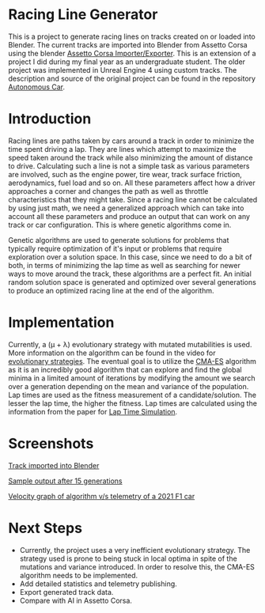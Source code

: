 # Racing Line Generator

This is a project to generate racing lines on tracks created on or loaded into Blender. The current tracks are imported into Blender from Assetto Corsa using the blender [Assetto Corsa Importer/Exporter](https://github.com/leBluem/io_import_accsv/). This is an extension of a project I did during my final year as an undergraduate student. The older project was implemented in Unreal Engine 4 using custom tracks. The description and source of the original project can be found in the repository [Autonomous Car](https://github.com/ShravanK55/AutonomousCar).


# Introduction

Racing lines are paths taken by cars around a track in order to minimize the time spent driving a lap. They are lines which attempt to maximize the speed taken around the track while also minimizing the amount of distance to drive. Calculating such a line is not a simple task as various parameters are involved, such as the engine power, tire wear, track surface friction, aerodynamics, fuel load and so on. All these parameters affect how a driver approaches a corner and changes the path as well as throttle characteristics that they might take. Since a racing line cannot be calculated by using just math, we need a generalized approach which can take into account all these parameters and produce an output that can work on any track or car configuration. This is where genetic algorithms come in.

Genetic algorithms are used to generate solutions for problems that typically require optimization of it's input or problems that require exploration over a solution space. In this case, since we need to do a bit of both, in terms of minimizing the lap time as well as searching for newer ways to move around the track, these algorithms are a perfect fit. An initial random solution space is generated and optimized over several generations to produce an optimized racing line at the end of the algorithm.

# Implementation

Currently, a (μ + λ) evolutionary strategy with mutated mutabilities is used. More information on the algorithm can be found in the video for [evolutionary strategies](https://www.youtube.com/watch?v=mxNFeYZFdps&t=1318s). The eventual goal is to utilize the [CMA-ES](https://github.com/leBluem/io_import_accsv/) algorithm as it is an incredibly good algorithm that can explore and find the global minima in a limited amount of iterations by modifying the amount we search over a generation depending on the mean and variance of the population.
Lap times are used as the fitness measurement of a candidate/solution. The lesser the lap time, the higher the fitness. Lap times are calculated using the information from the paper for [Lap Time Simulation](http://www.jameshakewill.com/Lap_Time_Simulation.pdf).

# Screenshots

[Track imported into Blender](https://i.imgur.com/osTFYnV.png)

[Sample output after 15 generations](https://i.imgur.com/yYR68Ho.png)

[Velocity graph of algorithm v/s telemetry of a 2021 F1 car](https://i.imgur.com/u7myOng.png)

# Next Steps

- Currently, the project uses a very inefficient evolutionary strategy. The strategy used is prone to being stuck in local optima in spite of the mutations and variance introduced. In order to resolve this, the CMA-ES algorithm needs to be implemented.
- Add detailed statistics and telemetry publishing.
- Export generated track data.
- Compare with AI in Assetto Corsa.
